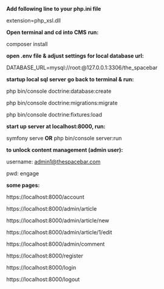 **Add following line to your php.ini file**

extension=php_xsl.dll

**Open terminal and cd into CMS**
**run:**

composer install

**open .env file & adjust settings for local database url:**

DATABASE_URL=mysql://root:@127.0.0.1:3306/the_spacebar

**startup local sql server**
**go back to terminal & run:**

  php bin/console doctrine:database:create

  php bin/console doctrine:migrations:migrate

  php bin/console doctrine:fixtures:load

**start up server at localhost:8000, run:**

symfony serve **OR** php bin/console server:run

**to unlock content management (admin user):**

username: admin1@thespacebar.com

pwd: engage

**some pages:**
  
  https://localhost:8000/account
  
  https://localhost:8000/admin/article
  
  https://localhost:8000/admin/article/new
  
  https://localhost:8000/admin/article/1/edit
  
  https://localhost:8000/admin/comment
  
  https://localhost:8000/register
  
  https://localhost:8000/login
  
  https://localhost:8000/logout
  
  
  
